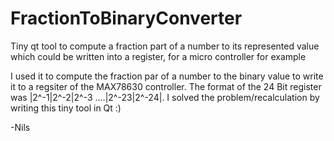 # FractionToBinaryConverter
Tiny qt tool to compute a fraction part of a number to its represented value which could be written into a register, for a micro controller for example

I used it to compute the fraction par of a number to the binary value to write it to a regsiter of the MAX78630 controller. The format of the 24 Bit register was |2^-1|2^-2|2^-3 ....|2^-23|2^-24|. I solved the problem/recalculation by writing this tiny tool in Qt :)

-Nils

